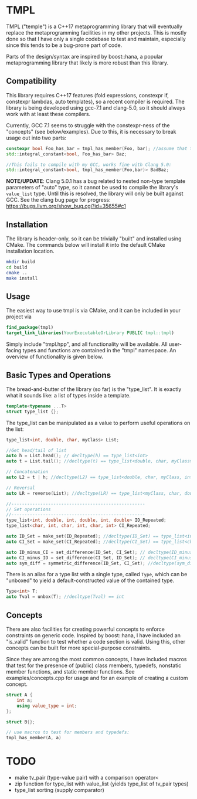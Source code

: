 TMPL
====

TMPL ("temple") is a C++17 metaprogramming library that will eventually
replace the metaprogramming facilities in my other projects.
This is mostly done so that I have only a single codebase
to test and maintain, especially since this tends to be a
bug-prone part of code.

Parts of the design/syntax are inspired by boost::hana, a popular
metaprogramming library that likely is more robust than this library.

Compatibility
-------------
This library requires C++17 features (fold expressions, constexpr if,
constexpr lambdas, auto templates), so a recent compiler is required.
The library is being developed using gcc-7.1 and clang-5.0, so 
it should always work with at least these compilers.

Currently, GCC 7.1 seems to struggle with the constexpr-ness of the
"concepts" (see below/examples). Due to this, it is necessary to
break usage out into two parts:
```C++
constexpr bool Foo_has_bar = tmpl_has_member(Foo, bar); //assume that type "Foo" has a member "bar"
std::integral_constant<bool, Foo_has_bar> Baz;

//This fails to compile with my GCC, works fine with Clang 5.0:
std::integral_constant<bool, tmpl_has_member(Foo,bar)> BadBaz;
```

**NOTE/UPDATE**: Clang 5.0.1 has a bug related to nested non-type template
parameters of "auto" type, so it cannot be used to compile the library's
`value_list` type. Until this is resolved, the library will only be
built against GCC. See the clang bug page for progress: 
https://bugs.llvm.org/show_bug.cgi?id=35655#c1

Installation
------------
The library is header-only, so it can be trivially "built"
and installed using CMake. The commands below will install
it into the default CMake installation location.
```bash
mkdir build
cd build
cmake ..
make install
```

Usage
-----
The easiest way to use tmpl is via CMake, and it can
be included in your project via
```CMake
find_package(tmpl)
target_link_libraries(YourExecutableOrLibrary PUBLIC tmpl::tmpl)
```
Simply include "tmpl.hpp", and all functionality will 
be available. All user-facing types and functions are 
contained in the "tmpl" namespace. An overview of 
functionality is given below.


Basic Types and Operations
--------------------------
The bread-and-butter of the library (so far) is the "type_list".
It is exactly what it sounds like: a list of types inside a template.

```C++
template<typename ...T>
struct type_list {};
```

The type_list can be manipulated as a value to perform
useful operations on the list:
```C++
type_list<int, double, char, myClass> List;

//Get head/tail of list
auto h = List.head(); // decltype(h) == type_list<int>
auto t = List.tail(); //decltype(t) == type_list<double, char, myClass>

// Concatenation
auto L2 = t | h; //decltype(L2) == type_list<double, char, myClass, int>

// Reversal
auto LR = reverse(List); //decltype(LR) == type_list<myClass, char, double, int>

//---------------------------------------------------
// Set operations
//---------------------------------------------------
type_list<int, double, int, double, int, double> ID_Repeated;
type_list<char, int, char, int, char, int> CI_Repeated;

auto ID_Set = make_set(ID_Repeated); //decltype(ID_Set) == type_list<int,double>
auto CI_Set = make_set(CI_Repeated); //decltype(CI_Set) == type_list<char,int>

auto ID_minus_CI = set_difference(ID_Set, CI_Set); // decltype(ID_minus_CI) == type_list<double>
auto CI_minus_ID = set_difference(CI_Set, ID_Set); // decltype(CI_minus_ID) == type_list<char>
auto sym_diff = symmetric_difference(ID_Set, CI_Set); //decltype(sym_diff) == type_list<double, char>
```

There is an alias for a type list with a single type, called
```Type```, which can be "unboxed" to yield a default-constructed
value of the contained type.
```C++
Type<int> T;
auto Tval = unbox(T); //decltype(Tval) == int
```

Concepts
--------
There are also facilities for creating powerful concepts to enforce
constraints on generic code. Inspired by boost::hana, I have included
an "is_valid" function to test whether a code section is valid.
Using this, other concepts can be built for more special-purpose constraints.

Since they are among the most common concepts, I have included macros
that test for the presence of (public) class members, typedefs,
nonstatic member functions, and static member functions.
See examples/concepts.cpp for usage and for an example of creating
a custom concept.

```C++
struct A {
    int a;
    using value_type = int;
};

struct B{};

// use macros to test for members and typedefs:
tmpl_has_member(A, a)

```

TODO
====
- make tv_pair (type-value pair) with a comparison operator<
- zip function for type_list with value_list (yields type_list of tv_pair types)
- type_list sorting (supply comparator)